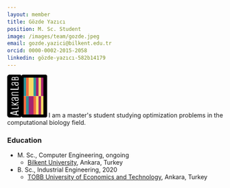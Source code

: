 ```yaml
---
layout: member
title: Gözde Yazıcı
position: M. Sc. Student
image: /images/team/gozde.jpeg
email: gozde.yazici@bilkent.edu.tr
orcid: 0000-0002-2015-2058
linkedin: gözde-yazıcı-582b14179
---
```


<img style="height:100px;" src="https://github.com/BilkentCompGen/BilkentCompGen.github.io/blob/master/images/team/GY_sq_dna.png?raw=true"/>
 I am a master's student studying optimization problems in the computational biology field.

### Education

- M. Sc., Computer Engineering, ongoing
  - [Bilkent University](http://www.cs.bilkent.edu.tr/), Ankara, Turkey
- B. Sc., Industrial Engineering, 2020
  - [TOBB University of Economics and Technology](https://www.etu.edu.tr/en/bolum/industrial-engineering), Ankara, Turkey


